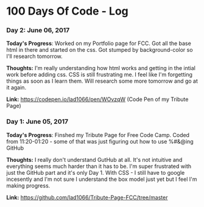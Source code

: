 # 100 Days Of Code - Log

### Day 2: June 06, 2017

**Today's Progress**: Worked on my Portfolio page for FCC.  Got all the base html in there and started on the css.  Got stumped by background-color so I'll research tomorrow.

**Thoughts:** I'm really understanding how html works and getting in the intial work before adding css. CSS is still frustrating me.  I feel like I'm forgetting things as soon as I learn them.  Will research some more tomorrow and go at it again.

**Link:** https://codepen.io/lad1066/pen/WOvzqW (Code Pen of my Tribute Page)

### Day 1: June 05, 2017

**Today's Progress**: Finshed my Tribute Page for Free Code Camp. Coded from 11:20-01:20 - some of that was just figuring out how to use %#&@ing GitHub

**Thoughts:** I really don't understand GutHub at all.  It's not intuitive and everything seems much harder than it has to be.  I'm super frustrated with just the GitHub part and it's only Day 1. With CSS - I still have to google incesently and I'm not sure I understand the box model just yet but I feel I'm making progress.

**Link:** https://github.com/lad1066/Tribute-Page-FCC/tree/master
